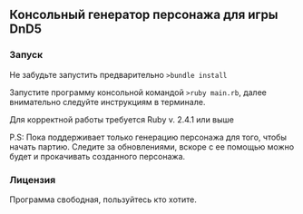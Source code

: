 ## Консольный генератор персонажа для игры DnD5

### Запуск

Не забудьте запустить предварительно `>bundle install`

Запустите программу консольной командой `>ruby main.rb`, далее внимательно следуйте инструкциям в терминале.

Для корректной работы требуется Ruby v. 2.4.1 или выше

P.S: Пока поддерживает только генерацию персонажа для того, чтобы начать партию. Следите за обновлениями, вскоре с ее помощью можно будет и прокачивать созданного персонажа.

### Лицензия

Программа свободная, пользуйтесь кто хотите.
